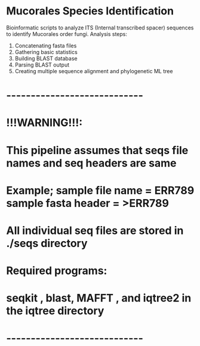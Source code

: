 # Mucorales Species Identification
Bioinformatic scripts to analyze ITS (Internal transcribed spacer) sequences to identify Mucorales order fungi. 
Analysis steps:
1. Concatenating fasta files
2. Gathering basic statistics
3. Building BLAST database
4. Parsing BLAST output
5. Creating multiple sequence alignment and phylogenetic ML tree

# ---------------------------- #
# !!!WARNING!!!:
# This pipeline assumes that seqs file names and seq headers are same
# Example; sample file name = ERR789 sample fasta header = >ERR789
# All individual seq files are stored in ./seqs directory
# Required programs:
# seqkit , blast, MAFFT , and iqtree2 in the iqtree directory
# ---------------------------- # 
